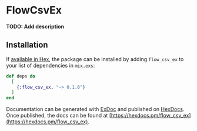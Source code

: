 # FlowCsvEx

**TODO: Add description**

## Installation

If [available in Hex](https://hex.pm/docs/publish), the package can be installed
by adding `flow_csv_ex` to your list of dependencies in `mix.exs`:

```elixir
def deps do
  [
    {:flow_csv_ex, "~> 0.1.0"}
  ]
end
```

Documentation can be generated with [ExDoc](https://github.com/elixir-lang/ex_doc)
and published on [HexDocs](https://hexdocs.pm). Once published, the docs can
be found at [https://hexdocs.pm/flow_csv_ex](https://hexdocs.pm/flow_csv_ex).

